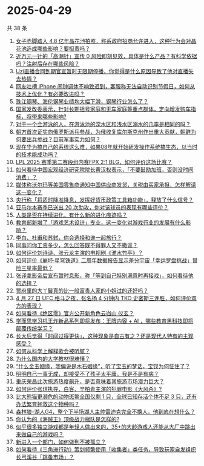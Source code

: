 # 2025-04-29

共 38 条

<!-- BEGIN -->
<!-- 最后更新时间 Tue Apr 29 2025 01:33:11 GMT+0800 (China Standard Time) -->

1. [女子赤脚踏入 4.8 亿年晶花池拍照，称系政府招商允许进入，这种行为会对晶花池造成哪些影响？要担责吗？](https://www.zhihu.com/search?q=https%3A%2F%2Fapi.zhihu.com%2Fquestions%2F1900119661791634118)
1. [近万元一针的「高潮针」宣传 0 风险即刻见效，具体是什么产品？有科学依据吗？注射后存在哪些风险？](https://www.zhihu.com/search?q=https%3A%2F%2Fapi.zhihu.com%2Fquestions%2F1900153737814697538)
1. [Uzi直播合同到期官宣暂时无限期停播，你觉得是什么原因导致了他对直播失去热情？](https://www.zhihu.com/search?q=https%3A%2F%2Fapi.zhihu.com%2Fquestions%2F1900132696203695632)
1. [网友吐槽 iPhone 闹钟调休不响致迟到，客服称无法自动识别节假日，如何从技术上优化？有必要改进吗？](https://www.zhihu.com/search?q=https%3A%2F%2Fapi.zhihu.com%2Fquestions%2F1899826576629130303)
1. [珠江钢琴、海伦钢琴业绩均大幅下滑，钢琴行业怎么了？](https://www.zhihu.com/search?q=https%3A%2F%2Fapi.zhihu.com%2Fquestions%2F1900137990124168769)
1. [国家发改委表示，针对长期摇号家庭和无车家庭等重点群体，定向增发购车指标，将带来哪些影响?](https://www.zhihu.com/search?q=https%3A%2F%2Fapi.zhihu.com%2Fquestions%2F1900144595288950612)
1. [对于一个会游泳的人，在游泳池的深水区和浅水区溺水的几率是相同的吗？](https://www.zhihu.com/search?q=https%3A%2F%2Fapi.zhihu.com%2Fquestions%2F21383820)
1. [朝方首次证实向俄罗斯派兵参战，为俄收复库尔斯克州作出重大贡献，朝鲜为何要出兵参战？目前军事实力如何？](https://www.zhihu.com/search?q=https%3A%2F%2Fapi.zhihu.com%2Fquestions%2F1900129061226907110)
1. [现在华为搞自己的系统这么难，如果08年就开始研发操作系统搞生态，以当时的技术能成功吗？](https://www.zhihu.com/search?q=https%3A%2F%2Fapi.zhihu.com%2Fquestions%2F1897499905087472862)
1. [LPL 2025 赛季第二赛段组内赛FPX 2:1 BLG，如何评价这场比赛？](https://www.zhihu.com/search?q=https%3A%2F%2Fapi.zhihu.com%2Fquestions%2F1900263310106010363)
1. [如何看待中国宏观经济研究院院长黄汉权表示，「不要鼓励加班，否则没时间消费」？](https://www.zhihu.com/search?q=https%3A%2F%2Fapi.zhihu.com%2Fquestions%2F1899825409241093601)
1. [媒体称沃尔玛等美国零售商通知中国供应商发货，关税由买家承担，怎样解读这一变化？](https://www.zhihu.com/search?q=https%3A%2F%2Fapi.zhihu.com%2Fquestions%2F1899606299152487314)
1. [央行称「将适时降准降息，发挥好货币政策工具箱功能」，释放了什么信号？](https://www.zhihu.com/search?q=https%3A%2F%2Fapi.zhihu.com%2Fquestions%2F1900148634365985921)
1. [亚马尔本赛季已送出 20 次助攻，你对该球员的表现有哪些评价？](https://www.zhihu.com/search?q=https%3A%2F%2Fapi.zhihu.com%2Fquestions%2F1899847573478577772)
1. [人类是否在持续进化，有什么新的进化痕迹吗？](https://www.zhihu.com/search?q=https%3A%2F%2Fapi.zhihu.com%2Fquestions%2F1893997393986441773)
1. [教育部新增了「游戏艺术设计」专业，这一变化对游戏行业的发展有什么影响？](https://www.zhihu.com/search?q=https%3A%2F%2Fapi.zhihu.com%2Fquestions%2F1898092854183728366)
1. [李白、杜甫和苏轼，你会选择和谁一起旅行？](https://www.zhihu.com/search?q=https%3A%2F%2Fapi.zhihu.com%2Fquestions%2F659665702)
1. [同事问你工资多少，怎么回答既不得罪人又不撒谎？](https://www.zhihu.com/search?q=https%3A%2F%2Fapi.zhihu.com%2Fquestions%2F1899126585363267922)
1. [如何评价刘诗诗、张云龙主演的电视剧《淮水竹亭》？](https://www.zhihu.com/search?q=https%3A%2F%2Fapi.zhihu.com%2Fquestions%2F1899612589945754495)
1. [如何评价《崩坏·星穹铁道》二周年数据报告显示差分宇宙「幸运罗盘挑战」冒险三星率最低？](https://www.zhihu.com/search?q=https%3A%2F%2Fapi.zhihu.com%2Fquestions%2F1900158894350799311)
1. [张译拿影帝后宣布暂时息影，称「等到自己特别满意时再接戏」，如何看待他的选择？](https://www.zhihu.com/search?q=https%3A%2F%2Fapi.zhihu.com%2Fquestions%2F1899932391042147948)
1. [贾府里的大丫鬟真的比一般富贵人家的小姐过的还好吗？](https://www.zhihu.com/search?q=https%3A%2F%2Fapi.zhihu.com%2Fquestions%2F12289896654)
1. [4 月 27 日 UFC 格斗之夜，张名扬 4 分钟内 TKO 史密斯三连胜，如何评价双方的表现？](https://www.zhihu.com/search?q=https%3A%2F%2Fapi.zhihu.com%2Fquestions%2F1899808664287699449)
1. [如何看待《绝区零》官方公开新角色云岿山 仪玄？](https://www.zhihu.com/search?q=https%3A%2F%2Fapi.zhihu.com%2Fquestions%2F1899775754042053924)
1. [学而思学习机王炸新品系列即将发布：王牌内容 + AI ，哪些教育黑科技即将颠覆传统学习？](https://www.zhihu.com/search?q=https%3A%2F%2Fapi.zhihu.com%2Fquestions%2F1899764903826415661)
1. [长大后觉得「时间过得更快」，这种现象是自古有之？还是现代人特有的主观感受？](https://www.zhihu.com/search?q=https%3A%2F%2Fapi.zhihu.com%2Fquestions%2F1898317934981522707)
1. [如何从科学上解释歌会被听腻？](https://www.zhihu.com/search?q=https%3A%2F%2Fapi.zhihu.com%2Fquestions%2F22918826)
1. [为什么国内的大学教材很难懂？](https://www.zhihu.com/search?q=https%3A%2F%2Fapi.zhihu.com%2Fquestions%2F298180100)
1. [“什么金玉姻缘，我偏说是木石姻缘”，听了宝玉的梦话，宝钗为何怔住了？](https://www.zhihu.com/search?q=https%3A%2F%2Fapi.zhihu.com%2Fquestions%2F639710078)
1. [明明自己一事无成，却接受不了孩子太平庸，我是不是有病？](https://www.zhihu.com/search?q=https%3A%2F%2Fapi.zhihu.com%2Fquestions%2F12908834701)
1. [重庆荣昌此次旅游热度飙升，是否意味着其旅游市场潜力巨大？](https://www.zhihu.com/search?q=https%3A%2F%2Fapi.zhihu.com%2Fquestions%2F1899429927016731393)
1. [如何评价张琪执导，白客、辛柏青主演的犯罪电影《大风杀》?](https://www.zhihu.com/search?q=https%3A%2F%2Fapi.zhihu.com%2Fquestions%2F1896290760506208699)
1. [比大熊猫更濒危的动物斑鳖全国仅剩 1 只，全球已知存活个体不足 3 只，还有办法繁育拯救这个物种吗？](https://www.zhihu.com/search?q=https%3A%2F%2Fapi.zhihu.com%2Fquestions%2F1899555786608304656)
1. [森林狼-湖人G4，整个下半场湖人主帅雷迪克完全不换人，他到底在想什么？](https://www.zhihu.com/search?q=https%3A%2F%2Fapi.zhihu.com%2Fquestions%2F1900136968156835923)
1. [你认为的《海贼王》顶级战力梯队是怎样的?](https://www.zhihu.com/search?q=https%3A%2F%2Fapi.zhihu.com%2Fquestions%2F624648325)
1. [似乎很多独立游戏都是年轻人做出来的，35+的大龄游戏人还能从大厂中跳出来做自己的游戏吗？](https://www.zhihu.com/search?q=https%3A%2F%2Fapi.zhihu.com%2Fquestions%2F4852845720)
1. [新进入一个部门，如何做到不被孤立？](https://www.zhihu.com/search?q=https%3A%2F%2Fapi.zhihu.com%2Fquestions%2F14240006162)
1. [如何看待《三角洲行动》策划频繁使用「收集者」类任务，导致玩家自发组织长弓溪谷「跳蚤市场」？](https://www.zhihu.com/search?q=https%3A%2F%2Fapi.zhihu.com%2Fquestions%2F1899819417447133270)

<!-- END -->
